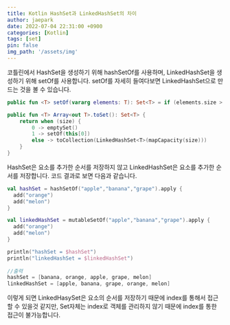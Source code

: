 ```yaml
---
title: Kotlin HashSet과 LinkedHashSet의 차이
author: jaepark
date: 2022-07-04 22:31:00 +0900
categories: [Kotlin]
tags: [set]
pin: false
img_path: '/assets/img'
---
```

코틀린에서 HashSet을 생성하기 위해 hashSetOf를 사용하며, LinkedHashSet을 생성하기 위해 setOf를 사용합니다. 
setOf를 자세히 들여다보면 LinkedHashSet으로 만드는 것을 볼 수 있습니다.

```kotlin
public fun <T> setOf(vararg elements: T): Set<T> = if (elements.size > 0) elements.toSet() else emptySet()

public fun <T> Array<out T>.toSet(): Set<T> {
    return when (size) {
        0 -> emptySet()
        1 -> setOf(this[0])
        else -> toCollection(LinkedHashSet<T>(mapCapacity(size)))
    }
}
```
HashSet은 요소를 추가한 순서를 저장하지 않고 LinkedHashSet은 요소를 추가한 순서를 저장합니다.
코드 결과로 보면 다음과 같습니다.
```kotlin
val hashSet = hashSetOf("apple","banana","grape").apply {
  add("orange")
  add("melon")
}

val linkedHashSet = mutableSetOf("apple","banana","grape").apply {
  add("orange")
  add("melon")
}

println("hashSet = $hashSet")
println("linkedHashSet = $linkedHashSet")
    
//출력
hashSet = [banana, orange, apple, grape, melon]
linkedHashSet = [apple, banana, grape, orange, melon]
```
이렇게 되면 LinkedHasySet은 요소의 순서를 저장하기 때문에 index를 통해서 접근할 수 있을것 같지만, 
Set자체는 index로 객체를 관리하지 않기 때문에 index를 통한 접근이 불가능합니다.

